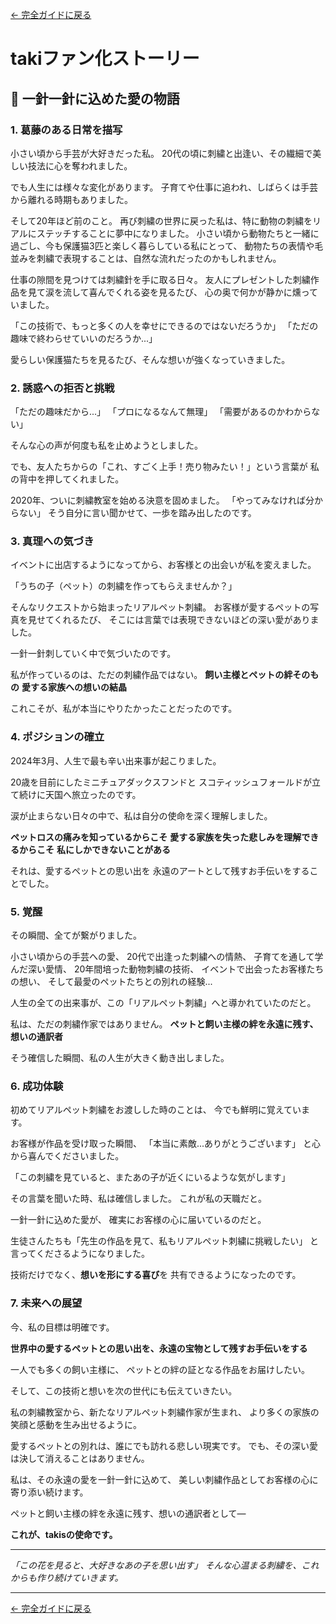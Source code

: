 [← 完全ガイドに戻る](../takis_complete_guide.md)

# takiファン化ストーリー

## 🧵 一針一針に込めた愛の物語

### 1. 葛藤のある日常を描写

小さい頃から手芸が大好きだった私。
20代の頃に刺繍と出逢い、その繊細で美しい技法に心を奪われました。

でも人生には様々な変化があります。
子育てや仕事に追われ、しばらくは手芸から離れる時期もありました。

そして20年ほど前のこと。
再び刺繍の世界に戻った私は、特に動物の刺繍をリアルにステッチすることに夢中になりました。
小さい頃から動物たちと一緒に過ごし、今も保護猫3匹と楽しく暮らしている私にとって、
動物たちの表情や毛並みを刺繍で表現することは、自然な流れだったのかもしれません。

仕事の隙間を見つけては刺繍針を手に取る日々。
友人にプレゼントした刺繍作品を見て涙を流して喜んでくれる姿を見るたび、
心の奥で何かが静かに燻っていました。

「この技術で、もっと多くの人を幸せにできるのではないだろうか」
「ただの趣味で終わらせていいのだろうか...」

愛らしい保護猫たちを見るたび、そんな想いが強くなっていきました。

### 2. 誘惑への拒否と挑戦

「ただの趣味だから...」
「プロになるなんて無理」
「需要があるのかわからない」

そんな心の声が何度も私を止めようとしました。

でも、友人たちからの「これ、すごく上手！売り物みたい！」という言葉が
私の背中を押してくれました。

2020年、ついに刺繍教室を始める決意を固めました。
「やってみなければ分からない」
そう自分に言い聞かせて、一歩を踏み出したのです。

### 3. 真理への気づき

イベントに出店するようになってから、お客様との出会いが私を変えました。

「うちの子（ペット）の刺繍を作ってもらえませんか？」

そんなリクエストから始まったリアルペット刺繍。
お客様が愛するペットの写真を見せてくれるたび、
そこには言葉では表現できないほどの深い愛がありました。

一針一針刺していく中で気づいたのです。

私が作っているのは、ただの刺繍作品ではない。
**飼い主様とペットの絆そのもの**
**愛する家族への想いの結晶**

これこそが、私が本当にやりたかったことだったのです。

### 4. ポジションの確立

2024年3月、人生で最も辛い出来事が起こりました。

20歳を目前にしたミニチュアダックスフンドと
スコティッシュフォールドが立て続けに天国へ旅立ったのです。

涙が止まらない日々の中で、私は自分の使命を深く理解しました。

**ペットロスの痛みを知っているからこそ**
**愛する家族を失った悲しみを理解できるからこそ**
**私にしかできないことがある**

それは、愛するペットとの思い出を
永遠のアートとして残すお手伝いをすることでした。

### 5. 覚醒

その瞬間、全てが繋がりました。

小さい頃からの手芸への愛、
20代で出逢った刺繍への情熱、
子育てを通して学んだ深い愛情、
20年間培った動物刺繍の技術、
イベントで出会ったお客様たちの想い、
そして最愛のペットたちとの別れの経験...

人生の全ての出来事が、この「リアルペット刺繍」へと導かれていたのだと。

私は、ただの刺繍作家ではありません。
**ペットと飼い主様の絆を永遠に残す、想いの通訳者**

そう確信した瞬間、私の人生が大きく動き出しました。

### 6. 成功体験

初めてリアルペット刺繍をお渡しした時のことは、
今でも鮮明に覚えています。

お客様が作品を受け取った瞬間、
「本当に素敵...ありがとうございます」
と心から喜んでくださいました。

「この刺繍を見ていると、またあの子が近くにいるような気がします」

その言葉を聞いた時、私は確信しました。
これが私の天職だと。

一針一針に込めた愛が、
確実にお客様の心に届いているのだと。

生徒さんたちも「先生の作品を見て、私もリアルペット刺繍に挑戦したい」
と言ってくださるようになりました。

技術だけでなく、**想いを形にする喜び**を
共有できるようになったのです。

### 7. 未来への展望

今、私の目標は明確です。

**世界中の愛するペットとの思い出を、永遠の宝物として残すお手伝いをする**

一人でも多くの飼い主様に、
ペットとの絆の証となる作品をお届けしたい。

そして、この技術と想いを次の世代にも伝えていきたい。

私の刺繍教室から、新たなリアルペット刺繍作家が生まれ、
より多くの家族の笑顔と感動を生み出せるように。

愛するペットとの別れは、誰にでも訪れる悲しい現実です。
でも、その深い愛は決して消えることはありません。

私は、その永遠の愛を一針一針に込めて、
美しい刺繍作品としてお客様の心に寄り添い続けます。

ペットと飼い主様の絆を永遠に残す、想いの通訳者として—

**これが、takisの使命です。**

---

*「この花を見ると、大好きなあの子を思い出す」*
*そんな心温まる刺繍を、これからも作り続けていきます。*

---

[← 完全ガイドに戻る](../takis_complete_guide.md) 